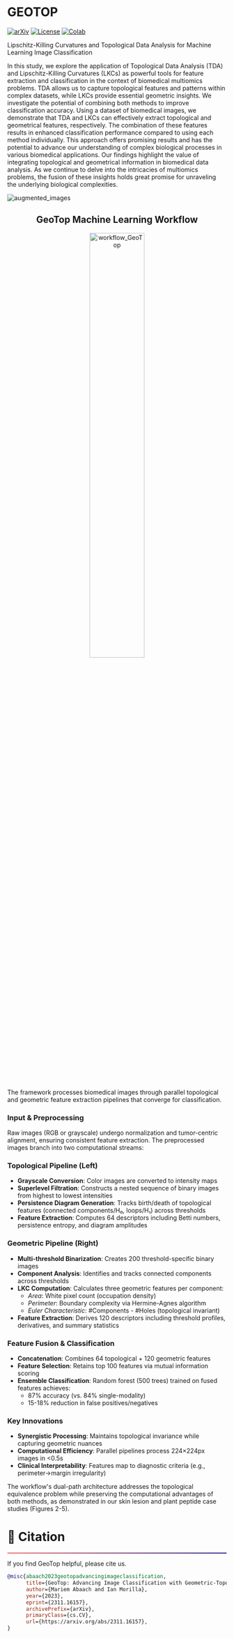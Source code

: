 # GEOTOP 
[![arXiv](https://img.shields.io/badge/arXiv-2311.16157-red)](https://arxiv.org/abs/2311.16157)
[![License](https://img.shields.io/badge/License-CC_BY_NC_ND_4.0-green)](https://creativecommons.org/licenses/by-nc-nd/4.0/)
[![Colab](https://colab.research.google.com/assets/colab-badge.svg)](https://github.com/MorillaLab/TopoTransformers/)

Lipschitz-Killing Curvatures and Topological Data Analysis for Machine Learning Image Classification

In this study, we explore the application of Topological Data Analysis (TDA) and Lipschitz-Killing Curvatures (LKCs) as powerful tools for feature extraction and classification in the context of biomedical multiomics problems. TDA allows us to capture topological features and patterns within complex datasets, while LKCs provide essential geometric insights. We investigate the potential of combining both methods to improve classification accuracy. Using a dataset of biomedical images, we demonstrate that TDA and LKCs can effectively extract topological and geometrical features, respectively. The combination of these features results in enhanced classification performance compared to using each method individually. This approach offers promising results and has the potential to advance our understanding of complex biological processes in various biomedical applications. Our findings highlight the value of integrating topological and geometrical information in biomedical data analysis. As we continue to delve into the intricacies of multiomics problems, the fusion of these insights holds great promise for unraveling the underlying biological complexities.

![augmented_images](https://github.com/MorillaLab/MLITLKC/blob/main/Images/augmented_images.png)

<div align="center">
  <h2>GeoTop Machine Learning Workflow</h2>

  <img src="https://github.com/MorillaLab/MLITLKC/blob/main/Images/ML_workflow_GeoTop.png?raw=true" alt="workflow_GeoTop" width="50%"/>
  
</div>

<p>The framework processes biomedical images through parallel topological and geometric feature extraction pipelines that converge for classification.</p>

<h3>Input & Preprocessing</h3>
<p>Raw images (RGB or grayscale) undergo normalization and tumor-centric alignment, ensuring consistent feature extraction. The preprocessed images branch into two computational streams:</p>

<h3>Topological Pipeline (Left)</h3>
<ul>
  <li><strong>Grayscale Conversion</strong>: Color images are converted to intensity maps</li>
  <li><strong>Superlevel Filtration</strong>: Constructs a nested sequence of binary images from highest to lowest intensities</li>
  <li><strong>Persistence Diagram Generation</strong>: Tracks birth/death of topological features (connected components/H₀, loops/H₁) across thresholds</li>
  <li><strong>Feature Extraction</strong>: Computes 64 descriptors including Betti numbers, persistence entropy, and diagram amplitudes</li>
</ul>

<h3>Geometric Pipeline (Right)</h3>
<ul>
  <li><strong>Multi-threshold Binarization</strong>: Creates 200 threshold-specific binary images</li>
  <li><strong>Component Analysis</strong>: Identifies and tracks connected components across thresholds</li>
  <li><strong>LKC Computation</strong>: Calculates three geometric features per component:
    <ul>
      <li><em>Area</em>: White pixel count (occupation density)</li>
      <li><em>Perimeter</em>: Boundary complexity via Hermine-Agnes algorithm</li>
      <li><em>Euler Characteristic</em>: #Components - #Holes (topological invariant)</li>
    </ul>
  </li>
  <li><strong>Feature Extraction</strong>: Derives 120 descriptors including threshold profiles, derivatives, and summary statistics</li>
</ul>

<h3>Feature Fusion & Classification</h3>
<ul>
  <li><strong>Concatenation</strong>: Combines 64 topological + 120 geometric features</li>
  <li><strong>Feature Selection</strong>: Retains top 100 features via mutual information scoring</li>
  <li><strong>Ensemble Classification</strong>: Random forest (500 trees) trained on fused features achieves:
    <ul>
      <li>87% accuracy (vs. 84% single-modality)</li>
      <li>15-18% reduction in false positives/negatives</li>
    </ul>
  </li>
</ul>

<h3>Key Innovations</h3>
<ul>
  <li><strong>Synergistic Processing</strong>: Maintains topological invariance while capturing geometric nuances</li>
  <li><strong>Computational Efficiency</strong>: Parallel pipelines process 224×224px images in &lt;0.5s</li>
  <li><strong>Clinical Interpretability</strong>: Features map to diagnostic criteria (e.g., perimeter→margin irregularity)</li>
</ul>

<p>The workflow's dual-path architecture addresses the topological equivalence problem while preserving the computational advantages of both methods, as demonstrated in our skin lesion and plant peptide case studies (Figures 2-5).</p>

<!-- ============================================== -->
<div align="left">
  <h1 id="citation">🎈 Citation</h1>
  <hr style="height: 3px; background: linear-gradient(90deg, #EF8E8D, #5755A3); border: none; border-radius: 3px;">
</div>

If you find GeoTop helpful, please cite us.

```bibtex
@misc{abaach2023geotopadvancingimageclassification,
      title={GeoTop: Advancing Image Classification with Geometric-Topological Analysis}, 
      author={Mariem Abaach and Ian Morilla},
      year={2023},
      eprint={2311.16157},
      archivePrefix={arXiv},
      primaryClass={cs.CV},
      url={https://arxiv.org/abs/2311.16157}, 
}
```
